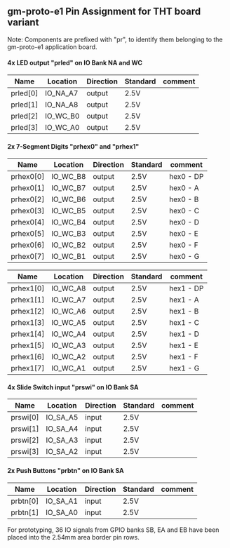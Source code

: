 ## gm-proto-e1 Pin Assignment for THT board variant

Note: Components are prefixed with "pr", to identify them belonging to the gm-proto-e1 application board.

#### 4x LED output "prled" on IO Bank NA and WC

Name     | Location | Direction | Standard | comment
---------|----------|-----------|----------|---------
prled[0] | IO_NA_A7 | output    | 2.5V     |
prled[1] | IO_NA_A8 | output    | 2.5V     |
prled[2] | IO_WC_B0 | output    | 2.5V     |
prled[3] | IO_WC_A0 | output    | 2.5V     |

#### 2x 7-Segment Digits "prhex0" and "prhex1"

Name      | Location | Direction | Standard | comment
----------|----------|-----------|----------|-----------
prhex0[0] | IO_WC_B8 | output    | 2.5V     | hex0 - DP
prhex0[1] | IO_WC_B7 | output    | 2.5V     | hex0 - A
prhex0[2] | IO_WC_B6 | output    | 2.5V     | hex0 - B
prhex0[3] | IO_WC_B5 | output    | 2.5V     | hex0 - C
prhex0[4] | IO_WC_B4 | output    | 2.5V     | hex0 - D
prhex0[5] | IO_WC_B3 | output    | 2.5V     | hex0 - E
prhex0[6] | IO_WC_B2 | output    | 2.5V     | hex0 - F
prhex0[7] | IO_WC_B1 | output    | 2.5V     | hex0 - G

Name      | Location | Direction | Standard | comment
----------|----------|-----------|----------|--------
prhex1[0] | IO_WC_A8 | output    | 2.5V     | hex1 - DP
prhex1[1] | IO_WC_A7 | output    | 2.5V     | hex1 - A
prhex1[2] | IO_WC_A6 | output    | 2.5V     | hex1 - B
prhex1[3] | IO_WC_A5 | output    | 2.5V     | hex1 - C
prhex1[4] | IO_WC_A4 | output    | 2.5V     | hex1 - D
prhex1[5] | IO_WC_A3 | output    | 2.5V     | hex1 - E
prhex1[6] | IO_WC_A2 | output    | 2.5V     | hex1 - F
prhex1[7] | IO_WC_A1 | output    | 2.5V     | hex1 - G

#### 4x Slide Switch input "prswi" on IO Bank SA

Name     | Location | Direction | Standard | comment
---------|----------|-----------|----------|--------
prswi[0] | IO_SA_A5 | input     | 2.5V     |
prswi[1] | IO_SA_A4 | input     | 2.5V     |
prswi[2] | IO_SA_A3 | input     | 2.5V     |
prswi[3] | IO_SA_A2 | input     | 2.5V     |

#### 2x Push Buttons "prbtn" on IO Bank SA

Name     | Location | Direction | Standard | comment
---------|----------|-----------|----------|--------
prbtn[0] | IO_SA_A1 | input     | 2.5V     |
prbtn[1] | IO_SA_A0 | input     | 2.5V     |

For prototyping, 36 IO signals from GPIO banks SB, EA and EB have been placed into the 2.54mm area border pin rows.